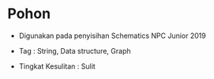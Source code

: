 # Pohon

- Digunakan pada penyisihan Schematics NPC Junior 2019

- Tag : String, Data structure, Graph

- Tingkat Kesulitan : Sulit